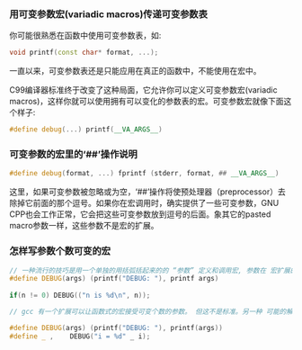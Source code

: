 ### 用可变参数宏(variadic macros)传递可变参数表

你可能很熟悉在函数中使用可变参数表，如:

~~~C++
void printf(const char* format, ...);
~~~

一直以来，可变参数表还是只能应用在真正的函数中，不能使用在宏中。

C99编译器标准终于改变了这种局面，它允许你可以定义可变参数宏(variadic macros)，这样你就可以使用拥有可以变化的参数表的宏。可变参数宏就像下面这个样子:

~~~c++
#define debug(...) printf(__VA_ARGS__)
~~~

### 可变参数的宏里的‘##’操作说明

~~~C++
#define debug(format, ...) fprintf (stderr, format, ## __VA_ARGS__)
~~~

这里，如果可变参数被忽略或为空，‘##’操作将使预处理器（preprocessor）去除掉它前面的那个逗号。如果你在宏调用时，确实提供了一些可变参数，GNU CPP也会工作正常，它会把这些可变参数放到逗号的后面。象其它的pasted macro参数一样，这些参数不是宏的扩展。

### 怎样写参数个数可变的宏



~~~C++
// 一种流行的技巧是用一个单独的用括弧括起来的的 “参数” 定义和调用宏, 参数在 宏扩展的时候成为类似 printf() 那样的函数的整个参数列表。
#define DEBUG(args) (printf("DEBUG: "), printf args)
 
if(n != 0) DEBUG(("n is %d\n", n));

// gcc 有一个扩展可以让函数式的宏接受可变个数的参数。 但这不是标准。另一种 可能的解决方案是根据参数个数使用多个宏 (DEBUG1, DEBUG2, 等等), 或者用 逗号玩个这样的花招:

#define DEBUG(args) (printf("DEBUG: "), printf(args))
#define _ ,    DEBUG("i = %d" _ i);
~~~